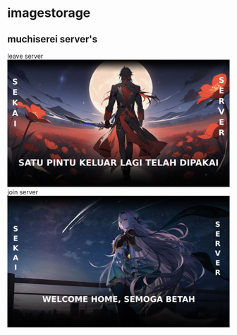 # imagestorage
## muchiserei server's<br>
leave server<br>
<img src="maschi_leave.png">
join server<br>
<img src="YOMII_JOIN.png">
